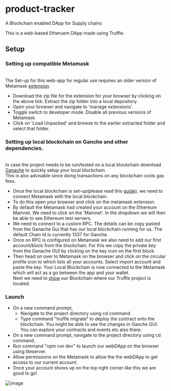 # product-tracker
A Blockchain enabled DApp for Supply chains

This is a web-based Etheruem DApp made using Truffle.

## Setup
### Setting up compatible Metamask
<br>The Set-up for this web-app for regular use requires an older version of Metamask <a href="https://github.com/MetaMask/metamask-extension/releases/tag/v6.6.1">extension</a>.
* Download the zip file for the extension for your browser by clicking on the above link. Extract the zip folder into a local depository. 
* Open your browser and navigate to 'manage extensions'.
* Toggle switch to developer mode. Disable all previous versions of Metamask.
* Click on 'Load Unpacked' and browse to the earlier extracted folder and select that folder.
### Setting up local blockchain on Ganche and other dependencies. 
<br>In case the project needs to be run/tested on a local blockchain download <a href="http://truffleframework.com/ganache">Ganache</a> to quickly setup your local blockchain.
<br>This is also advisable since doing transactions on any blockchain costs gas fees.
  * Once the local blockchain is set-up(please read this <a href="https://www.trufflesuite.com/docs/ganache/workspaces/the-quickstart-workspace">guide</a>), we need to connect Metamask with the local blockchain.
  * To do this open your browser and click on the metamask extension.
  * By default the Metamask had created your account on the Ethereum Mainnet. We need to click on the 'Mainnet'. In the dropdown we will then be able to see Ethereum test servers.
  * We need to connect to a custom RPC. The details can be copy pasted from the Ganache Gui that has our local blockchain running for us. The default Chain Id is currently 1337 for Ganche.
  * Once on RPC is configured on Metamask we also need to add our first account/block from the blockchain. For this we copy the private key from the Ganache GUI by clicking on the key icon on the first block.
  * Then head on over to Metamask on the browser and click on the circular profile icon to which lists all your accounts. Select import account and paste the key. Your Local Blockchain is now connected to the Metamask which will act as a go between the app and your wallet.
<br>Next we need to <a href="https://www.trufflesuite.com/docs/ganache/truffle-projects/linking-a-truffle-project">show</a> our Blockchain where our Truffle project is located.

### Launch

* On a new command prompt,
  * Navigate to the project directory using cd command
  * Type command "truffle migrate" to deploy the contract onto the blockchain. You might be able to see the changes in Ganche GUI. You can explore your contracts and events etc also there.
* On a new command prompt, navigate to the project directory using cd command.
* Run command "npm run dev" to launch our webDApp on the browser using liteserver. 
* Allow permissions on the Metamask to allow the the webDApp to get access to our current account.
* Once your account shows up on the top right corner like this we are good to go!

![image](https://user-images.githubusercontent.com/57732921/115723783-f2955d00-a39d-11eb-97dc-bb7ab258e941.png)
